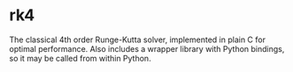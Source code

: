 # rk4
The classical 4th order Runge-Kutta solver, implemented in plain C for optimal performance. Also includes a wrapper library with Python bindings, so it may be called from within Python. 
